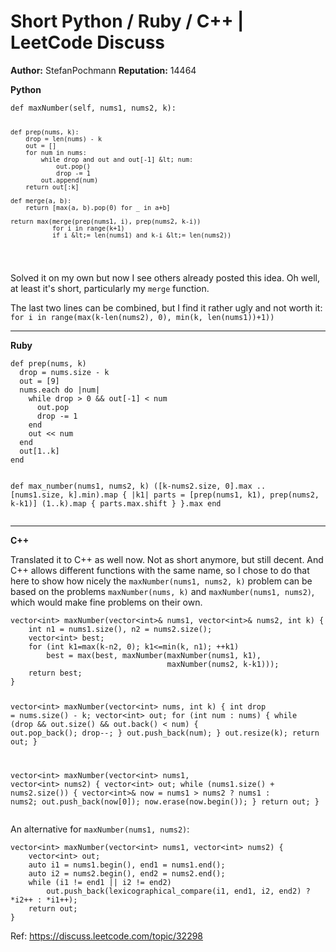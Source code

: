 Short Python / Ruby / C++ | LeetCode Discuss
============================
**Author:**  StefanPochmann
**Reputation:**  14464 

<p><strong>Python</strong></p>
<pre><code>def maxNumber(self, nums1, nums2, k):

    def prep(nums, k):
        drop = len(nums) - k
        out = []
        for num in nums:
            while drop and out and out[-1] &lt; num:
                out.pop()
                drop -= 1
            out.append(num)
        return out[:k]

    def merge(a, b):
        return [max(a, b).pop(0) for _ in a+b]

    return max(merge(prep(nums1, i), prep(nums2, k-i))
               for i in range(k+1)
               if i &lt;= len(nums1) and k-i &lt;= len(nums2))
</code></pre>
<p>Solved it on my own but now I see others already posted this idea. Oh well, at least it's short, particularly my <code>merge</code> function.</p>
<p>The last two lines can be combined, but I find it rather ugly and not worth it:<br/>
<code>for i in range(max(k-len(nums2), 0), min(k, len(nums1))+1))</code></p>
<hr/>
<p><strong>Ruby</strong></p>
<pre><code>def prep(nums, k)
  drop = nums.size - k
  out = [9]
  nums.each do |num|
    while drop &gt; 0 &amp;&amp; out[-1] &lt; num
      out.pop
      drop -= 1
    end
    out &lt;&lt; num
  end
  out[1..k]
end

def max_number(nums1, nums2, k)
  ([k-nums2.size, 0].max .. [nums1.size, k].min).map { |k1|
    parts = [prep(nums1, k1), prep(nums2, k-k1)]
    (1..k).map { parts.max.shift }
  }.max
end
</code></pre>
<hr/>
<p><strong>C++</strong></p>
<p>Translated it to C++ as well now. Not as short anymore, but still decent. And C++ allows different functions with the same name, so I chose to do that here to show how nicely the <code>maxNumber(nums1, nums2, k)</code> problem can be based on the problems <code>maxNumber(nums, k)</code> and <code>maxNumber(nums1, nums2)</code>, which would make fine problems on their own.</p>
<pre><code>vector&lt;int&gt; maxNumber(vector&lt;int&gt;&amp; nums1, vector&lt;int&gt;&amp; nums2, int k) {
    int n1 = nums1.size(), n2 = nums2.size();
    vector&lt;int&gt; best;
    for (int k1=max(k-n2, 0); k1&lt;=min(k, n1); ++k1)
        best = max(best, maxNumber(maxNumber(nums1, k1),
                                   maxNumber(nums2, k-k1)));
    return best;
}

vector&lt;int&gt; maxNumber(vector&lt;int&gt; nums, int k) {
    int drop = nums.size() - k;
    vector&lt;int&gt; out;
    for (int num : nums) {
        while (drop &amp;&amp; out.size() &amp;&amp; out.back() &lt; num) {
            out.pop_back();
            drop--;
        }
        out.push_back(num);
    }
    out.resize(k);
    return out;
}

vector&lt;int&gt; maxNumber(vector&lt;int&gt; nums1, vector&lt;int&gt; nums2) {
    vector&lt;int&gt; out;
    while (nums1.size() + nums2.size()) {
        vector&lt;int&gt;&amp; now = nums1 &gt; nums2 ? nums1 : nums2;
        out.push_back(now[0]);
        now.erase(now.begin());
    }
    return out;
}
</code></pre>
<p>An alternative for <code>maxNumber(nums1, nums2)</code>:</p>
<pre><code>vector&lt;int&gt; maxNumber(vector&lt;int&gt; nums1, vector&lt;int&gt; nums2) {
    vector&lt;int&gt; out;
    auto i1 = nums1.begin(), end1 = nums1.end();
    auto i2 = nums2.begin(), end2 = nums2.end();
    while (i1 != end1 || i2 != end2)
        out.push_back(lexicographical_compare(i1, end1, i2, end2) ? *i2++ : *i1++);
    return out;
}</code></pre> 

Ref: https://discuss.leetcode.com/topic/32298

